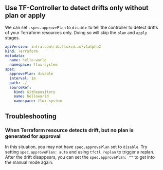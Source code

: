 ## Use TF-Controller to detect drifts only without plan or apply

We can set `.spec.approvePlan` to `disable` to tell the controller to detect drifts of your Terraform resources only. Doing so will skip the `plan` and `apply` stages.

```yaml hl_lines="7"
apiVersion: infra.contrib.fluxcd.io/v1alpha2
kind: Terraform
metadata:
  name: hello-world
  namespace: flux-system
spec:
  approvePlan: disable
  interval: 1m
  path: ./
  sourceRef:
    kind: GitRepository
    name: helloworld
    namespace: flux-system
```

## Troubleshooting

### When Terraform resource detects drift, but no plan is generated for approval

In this situation, you may not have `spec.approvePlan` set to `disable`. Try setting `spec.approvePlan: auto` and using `tfctl replan` to trigger a replan.
After the drift disappears, you can set the `spec.approvePlan: ""` to get into the manual mode again.